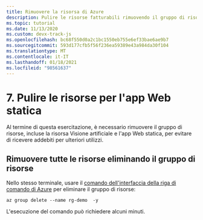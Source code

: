 ```yaml
---
title: Rimuovere la risorsa di Azure
description: Pulire le risorse fatturabili rimuovendo il gruppo di risorse con un comando dell'interfaccia della riga di comando di Azure.
ms.topic: tutorial
ms.date: 11/13/2020
ms.custom: devx-track-js
ms.openlocfilehash: bc68f550d0a2c1bc1550eb755e6ef33bae6ae9b7
ms.sourcegitcommit: 593d177cfb5f56f236ea59389e43a984da30f104
ms.translationtype: MT
ms.contentlocale: it-IT
ms.lasthandoff: 01/18/2021
ms.locfileid: "98561637"
---
```

# <a name="7-clean-up-resources-for-static-web-app"></a>7. Pulire le risorse per l'app Web statica

Al termine di questa esercitazione, è necessario rimuovere il gruppo di risorse, incluse la risorsa Visione artificiale e l'app Web statica, per evitare di ricevere addebiti per ulteriori utilizzi. 

## <a name="remove-all-the-resources-by-removing-resource-group"></a>Rimuovere tutte le risorse eliminando il gruppo di risorse

Nello stesso terminale, usare il [comando dell'interfaccia della riga di comando di Azure](/cli/azure/group#az_group_delete) per eliminare il gruppo di risorse:

```azurecli
az group delete --name rg-demo  -y
```

L'esecuzione del comando può richiedere alcuni minuti. 
